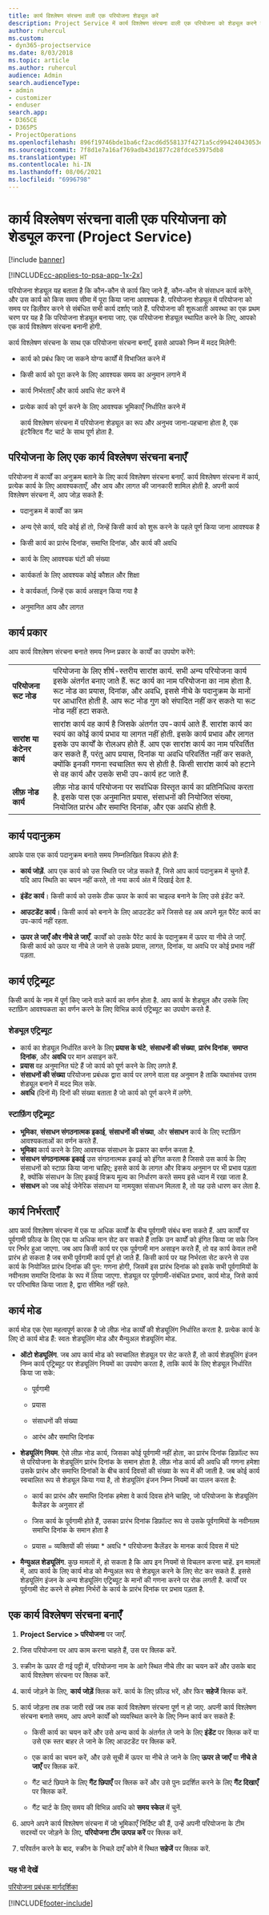 ```yaml
---
title: कार्य विश्लेषण संरचना वाली एक परियोजना शेड्यूल करें
description: Project Service में कार्य विश्लेषण संरचना वाली एक परियोजना को शेड्यूल करने का तरीका
author: ruhercul
ms.custom:
- dyn365-projectservice
ms.date: 8/03/2018
ms.topic: article
ms.author: ruhercul
audience: Admin
search.audienceType:
- admin
- customizer
- enduser
search.app:
- D365CE
- D365PS
- ProjectOperations
ms.openlocfilehash: 896f19746bde1ba6cf2acd6d558137f4271a5cd99424043053eefe128d3b4250
ms.sourcegitcommit: 7f8d1e7a16af769adb43d1877c28fdce53975db8
ms.translationtype: HT
ms.contentlocale: hi-IN
ms.lasthandoff: 08/06/2021
ms.locfileid: "6996798"
---
```

# <a name="schedule-a-project-with-a-work-breakdown-structure-project-service"></a>कार्य विश्लेषण संरचना वाली एक परियोजना को शेड्यूल करना (Project Service)

[!include [banner](../includes/psa-now-project-operations.md)]

[!INCLUDE[cc-applies-to-psa-app-1x-2x](../includes/cc-applies-to-psa-app-1x-2x.md)]

परियोजना शेड्यूल यह बताता है कि कौन-कौन से कार्य किए जाने हैं, कौन-कौन से संसाधन कार्य करेंगे, और उस कार्य को किस समय सीमा में पूरा किया जाना आवश्यक है. परियोजना शेड्यूल में परियोजना को समय पर डिलीवर करने से संबंधित सभी कार्य दर्शाए जाते हैं. परियोजना की शुरूआती अवस्‍था का एक प्रथम चरण पर यह है कि परियोजना शेड्यूल बनाया जाए. एक परियोजना शेड्यूल स्थापित करने के लिए, आपको एक कार्य विश्लेषण संरचना बनानी होगी.  
  
 कार्य विश्लेषण संरचना के साथ एक परियोजना संरचना बनाएँ, इससे आपको निम्न में मदद मिलेगी:  
  
- कार्य को प्रबंध किए जा सकने योग्‍य कार्यों में विभाजित करने में  
  
- किसी कार्य को पूरा करने के लिए आवश्यक समय का अनुमान लगाने में  
  
- कार्य निर्भरताएँ और कार्य अवधि सेट करने में  
  
- प्रत्येक कार्य को पूर्ण करने के लिए आवश्यक भूमिकाएँ निर्धारित करने में  
  
  कार्य विश्लेषण संरचना में परियोजना शेड्यूल का रूप और अनुभव जाना-पहचाना होता है, एक इंटरैक्टिव गैंट चार्ट के साथ पूर्ण होता है.  
  
## <a name="create-a-work-breakdown-structure-for-a-project"></a>परियोजना के लिए एक कार्य विश्लेषण संरचना बनाएँ  
 परियोजना में कार्यों का अनुक्रम बताने के लिए कार्य विश्लेषण संरचना बनाएँ. कार्य विश्लेषण संरचना में कार्य, प्रत्येक कार्य के लिए आवश्‍यकताएँ, और आय और लागत की जानकारी शामिल होती है. अपनी कार्य विश्लेषण संरचना में, आप जोड़ सकते हैं:  
  
-   पदानुक्रम में कार्यों का क्रम  
  
-   अन्‍य ऐसे कार्य, यदि कोई हों तो, जिन्‍हें किसी कार्य को शुरू करने के पहले पूर्ण किया जाना आवश्‍यक है  
  
-   किसी कार्य का प्रारंभ दिनांक, समाप्ति दिनांक, और कार्य की अवधि  
  
-   कार्य के लिए आवश्यक घंटों की संख्या  
  
-   कार्यकर्ता के लिए आवश्यक कोई कौशल और शिक्षा  
  
-   वे कार्यकर्ता, जिन्हें एक कार्य असाइन किया गया है  
  
-   अनुमानित आय और लागत  
  
## <a name="task-types"></a>कार्य प्रकार  
आप कार्य विश्लेषण संरचना बनाते समय निम्न प्रकार के कार्यों का उपयोग करेंगे:  

| | | 
|---------------------------------------|-----------------------------------------------------------------| 
| **परियोजना रूट नोड** | परियोजना के लिए शीर्ष-स्तरीय सारांश कार्य. सभी अन्य परियोजना कार्य इसके अंतर्गत बनाए जाते हैं. रूट कार्य का नाम परियोजना का नाम होता है. रूट नोड का प्रयास, दिनांक, और अवधि, इससे नीचे के पदानुक्रम के मानों पर आधारित होती है. आप रूट नोड गुण को संपादित नहीं कर सकते या रूट नोड नहीं हटा सकते. | 
| **सारांश या कंटेनर कार्य** | सारांश कार्य वह कार्य है जिसके अंतर्गत उप-कार्य आते हैं. सारांश कार्य का स्‍वयं का कोई कार्य प्रभाव या लागत नहीं होती. इसके कार्य प्रभाव और लागत इसके उप कार्यों के रोलअप होते हैं. आप एक सारांश कार्य का नाम परिवर्तित कर सकते हैं, परंतु आप प्रयास, दिनांक या अवधि परिवर्तित नहीं कर सकते, क्‍योंकि इनकी गणना स्‍वचालित रूप से होती है. किसी सारांश कार्य को हटाने से वह कार्य और उसके सभी उप-कार्य हट जाते हैं.|  
| **लीफ़ नोड कार्य** | लीफ़ नोड कार्य परियोजना पर सर्वाधिक विस्तृत कार्य का प्रतिनिधित्व करता है. इसके पास एक अनुमानित प्रयास, संसाधनों की नियोजित संख्‍या, नियोजित प्रारंभ और समाप्ति दिनांक, और एक अवधि होती है.|

  
## <a name="task-hierarchy"></a>कार्य पदानुक्रम  
 आपके पास एक कार्य पदानुक्रम बनाते समय निम्नलिखित विकल्‍प होते हैं:  
  
- **कार्य जोड़ें**.   आप एक कार्य को उस स्थिति पर जोड़ सकते हैं, जिसे आप कार्य पदानुक्रम में चुनते हैं. यदि आप स्थिति का चयन नहीं करते, तो नया कार्य अंत में दिखाई देता है.  
  
- **इंडेंट कार्य**।   किसी कार्य को उसके ठीक ऊपर के कार्य का चाइल्‍ड बनाने के लिए उसे इंडेंट करें.  
  
- **आउटडेंट कार्य**।   किसी कार्य को बनाने के लिए आउटडेंट करें जिससे वह अब अपने मूल पैरेंट कार्य का उप-कार्य नहीं रहता.  
  
- **ऊपर ले जाएँ और नीचे ले जाएँ**.   कार्यों को उसके पैरेंट कार्य के पदानुक्रम में ऊपर या नीचे ले जाएँ. किसी कार्य को ऊपर या नीचे ले जाने से उसके प्रयास, लागत, दिनांक, या अवधि पर कोई प्रभाव नहीं पड़ता.  
  
## <a name="task-attributes"></a>कार्य एट्रिब्‍यूट  
 किसी कार्य के नाम में पूर्ण किए जाने वाले कार्य का वर्णन होता है. आप कार्य के शेड्यूल और उसके लिए स्‍टाफ़िंग आवश्‍यकता का वर्णन करने के लिए विभिन्न कार्य एट्रिब्‍यूट का उपयोग करते हैं.  
  
### <a name="schedule-attributes"></a>शेड्यूल एट्रिब्‍यूट

 - कार्य का शेड्यूल निर्धारित करने के लिए **प्रयास के घंटे**, **संसाधनों की संख्या**, **प्रारंभ दिनांक**, **समाप्त दिनांक**, और **अवधि** पर मान असाइन करें. 
 - **प्रयास** वह अनुमानित घंटे हैं जो कार्य को पूर्ण करने के लिए लगते हैं.
 - **संसाधनों की संख्या** परियोजना प्रबंधक द्वारा कार्य पर लगने वाला वह अनुमान है ताकि यथासंभव उत्तम शेड्यूल बनाने में मदद मिल सके. 
 - **अवधि** (दिनों में) दिनों की संख्या बताता है जो कार्य को पूर्ण करने में लगेंगे.  
  
### <a name="staffing-attributes"></a>स्‍टाफ़िंग एट्रिब्‍यूट

 - **भूमिका**, **संसाधन संगठनात्मक इकाई**, **संसाधनों की संख्या**, और **संसाधन** कार्य के लिए स्‍टाफ़िंग आवश्यकताओं का वर्णन करते हैं. 
 - **भूमिका** कार्य करने के लिए आवश्यक संसाधन के प्रकार का वर्णन करता है. 
 - **संसाधन संगठनात्मक इकाई** उस संगठनात्मक इकाई को इंगित करता है जिससे उस कार्य के लिए संसाधनों को स्‍टाफ़ किया जाना चाहिए; इससे कार्य के लागत और विक्रय अनुमान पर भी प्रभाव पड़ता है, क्‍योंकि संसाधन के लिए इकाई विक्रय मूल्य का निर्धारण करते समय इसे ध्‍यान में रखा जाता है. 
 - **संसाधन** को जब कोई जेनेरिक संसाधन या नामयुक्त संसाधन मिलता है, तो यह उसे धारण कर लेता है.  
  
## <a name="task-dependencies"></a>कार्य निर्भरताएँ  
 आप कार्य विश्लेषण संरचना में एक या अधिक कार्यों के बीच पूर्वगामी संबंध बना सकते हैं. आप कार्यों पर पूर्वगामी फ़ील्ड के लिए एक या अधिक मान सेट कर सकते हैं ताकि उन कार्यों को इंगित किया जा सके जिन पर निर्भर हुआ जाएगा. जब आप किसी कार्य पर एक पूर्वगामी मान असाइन करते हैं, तो वह कार्य केवल तभी प्रारंभ हो सकता है जब सभी पूर्वगामी कार्य पूर्ण हो जाते हैं. किसी कार्य पर यह निर्भरता सेट करने से उस कार्य के नियोजित प्रारंभ दिनांक की पुन: गणना होगी, जिसमें इस प्रारंभ दिनांक को इसके सभी पूर्वगामियों के नवीनतम समाप्ति दिनांक के रूप में लिया जाएगा. शेड्यूल पर पूर्वगामी-संबंधित प्रभाव, कार्य मोड, जिसे कार्य पर परिभाषित किया जाता है, द्वारा सीमित नहीं रहते.  
  
## <a name="task-mode"></a>कार्य मोड  
 कार्य मोड एक ऐसा महत्वपूर्ण कारक है जो लीफ़ नोड कार्यों की शेड्यूलिंग निर्धारित करता है. प्रत्येक कार्य के लिए दो कार्य मोड हैं: स्‍वतः शेड्यूलिंग मोड और मैन्युअल शेड्यूलिंग मोड.  
  
-   **ऑटो शेड्यूलिंग**.   जब आप कार्य मोड को स्‍वचालित शेड्यूल पर सेट करते हैं, तो कार्य शेड्यूलिंग इंजन निम्न कार्य एट्रिब्‍यूट पर शेड्यूलिंग नियमों का उपयोग करता है, ताकि कार्य के लिए शेड्यूल निर्धारित किया जा सके:  
  
    -   पूर्वगामी  
  
    -   प्रयास  
  
    -   संसाधनों की संख्या  
  
    -   आरंभ और समाप्ति दिनांक  
  
-   **शेड्यूलिंग नियम**.   ऐसे लीफ़ नोड कार्य, जिसका कोई पूर्वगामी नहीं होता, का प्रारंभ दिनांक डिफ़ॉल्ट रूप से परियोजना के शेड्यूलिंग प्रारंभ दिनांक के समान होता है. लीफ़ नोड कार्य की अवधि की गणना हमेशा उसके प्रारंभ और समाप्ति दिनांकों के बीच कार्य दिवसों की संख्या के रूप में की जाती है. जब कोई कार्य स्वचालित रूप से शेड्यूल किया गया है, तो शेड्यूलिंग इंजन निम्न नियमों का पालन करता है:  
  
    -   कार्य का प्रारंभ और समाप्ति दिनांक हमेशा वे कार्य दिवस होने चाहिए, जो परियोजना के शेड्यूलिंग कैलेंडर के अनुसार हों  
  
    -   जिस कार्य के पूर्वगामी होते हैं, उसका प्रारंभ दिनांक डिफ़ॉल्‍ट रूप से उसके पूर्वगामियों के नवीनतम समाप्ति दिनांक के समान होता है  
  
    -   प्रयास = व्‍यक्तियों की संख्‍या * अवधि * परियोजना कैलेंडर के मानक कार्य दिवस में घंटे  
  
-   **मैन्युअल शेड्यूलिंग**.   कुछ मामलों में, हो सकता है कि आप इन नियमों से विचलन करना चाहें. इन मामलों में, आप कार्य के लिए कार्य मोड को मैन्युअल रूप से शेड्यूल करने के लिए सेट कर सकते हैं. इससे शेड्यूलिंग इंजन के अन्‍य शेड्यूलिंग एट्रिब्‍यूट के मानों की गणना करने पर रोक लगती है. कार्यों पर पूर्वगामी सेट करने से हमेशा निर्भरों के कार्य के प्रारंभ दिनांक पर प्रभाव पड़ता है.  
  
## <a name="create-a-work-breakdown-structure"></a>एक कार्य विश्लेषण संरचना बनाएँ  
  
1.  **Project Service > परियोजना** पर जाएँ.  
  
2.  जिस परियोजना पर आप काम करना चाहते हैं, उस पर क्लिक करें.  
  
3.  स्क्रीन के ऊपर दी गई पट्टी में, परियोजना नाम के आगे स्थित नीचे तीर का चयन करें और उसके बाद कार्य विश्लेषण संरचना पर क्लिक करें.  
  
4.  कार्य जोड़ने के लिए, **कार्य जोड़ें** क्लिक करें. कार्य के लिए फ़ील्ड भरें, और फिर **सहेजें** क्लिक करें.  
  
5.  कार्य जोड़ना तब तक जारी रखें जब तक कार्य विश्लेषण संरचना पूर्ण न हो जाए. अपनी कार्य विश्लेषण संरचना बनाते समय, आप अपने कार्यों को व्यवस्थित करने के लिए निम्न कार्य कर सकते हैं:  
  
    -   किसी कार्य का चयन करें और उसे अन्‍य कार्य के अंतर्गत ले जाने के लिए **इंडेंट** पर क्लिक करें या उसे एक स्‍तर बाहर ले जाने के लिए आउटडेंट पर क्लिक करें.  
  
    -   एक कार्य का चयन करें, और उसे सूची में ऊपर या नीचे ले जाने के लिए **ऊपर ले जाएँ** या **नीचे ले जाएँ** पर क्लिक करें.  
  
    -   गैंट चार्ट छिपाने के लिए **गैंट छिपाएँ** पर क्लिक करें और उसे पुनः प्रदर्शित करने के लिए **गैंट दिखाएँ** पर क्लिक करें.  
  
    -   गैंट चार्ट के लिए समय की विभिन्न अवधि को **समय स्केल** में चुनें.  
  
6.  आपने अपने कार्य विश्लेषण संरचना में जो भूमिकाएँ निर्दिष्ट की हैं, उन्‍हें अपनी परियोजना के टीम सदस्‍यों पर जोड़ने के लिए, **परियोजना टीम उत्पन्न करें** पर क्लिक करें.  
  
7.  परिवर्तन करने के बाद, स्‍क्रीन के निचले दाएँ कोने में स्थित **सहेजें** पर क्लिक करें.  
  
### <a name="see-also"></a>यह भी देखें  
 [परियोजना प्रबंधक मार्गदर्शिका](../psa/project-manager-guide.md)


[!INCLUDE[footer-include](../includes/footer-banner.md)]